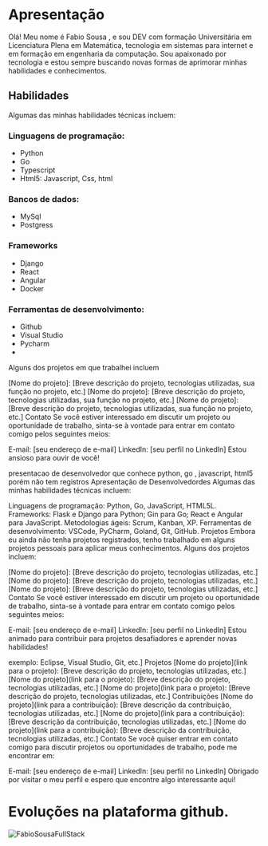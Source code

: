 # Apresentação #
Olá! Meu nome é Fabio Sousa , e sou DEV com formação Universitária em Licenciatura Plena em Matemática,  tecnologia em sistemas para internet e em formação em engenharia da computação.
Sou apaixonado por tecnologia e estou sempre buscando novas formas de aprimorar minhas habilidades e conhecimentos.

## Habilidades ##
Algumas das minhas habilidades técnicas incluem:

### Linguagens de programação: ###
- Python
- Go
- Typescript
- Html5: Javascript, Css, html


### Bancos de dados: ###
- MySql
- Postgress

### Frameworks ###
- Django
- React
- Angular
- Docker

### Ferramentas de desenvolvimento: ###
- Github
- Visual Studio
- Pycharm
-
Alguns dos projetos em que trabalhei incluem

[Nome do projeto]: [Breve descrição do projeto, tecnologias utilizadas, sua função no projeto, etc.]
[Nome do projeto]: [Breve descrição do projeto, tecnologias utilizadas, sua função no projeto, etc.]
[Nome do projeto]: [Breve descrição do projeto, tecnologias utilizadas, sua função no projeto, etc.]
Contato
Se você estiver interessado em discutir um projeto ou oportunidade de trabalho, sinta-se à vontade para entrar em contato comigo pelos seguintes meios:

E-mail: [seu endereço de e-mail]
LinkedIn: [seu perfil no LinkedIn]
Estou ansioso para ouvir de você!



presentacao de desenvolvedor  que conhece python, go , javascript, html5 porém não tem registros
Apresentação de Desenvolvedordes
Algumas das minhas habilidades técnicas incluem:

Linguagens de programação: Python, Go, JavaScript, HTML5L.
Frameworks: Flask e Django para Python; Gin para Go; React e Angular para JavaScript.
Metodologias ágeis: Scrum, Kanban, XP.
Ferramentas de desenvolvimento: VSCode, PyCharm, Goland, Git, GitHub.
Projetos
Embora eu ainda não tenha projetos registrados, tenho trabalhado em alguns projetos pessoais para aplicar meus conhecimentos. Alguns dos projetos incluem:

[Nome do projeto]: [Breve descrição do projeto, tecnologias utilizadas, etc.]
[Nome do projeto]: [Breve descrição do projeto, tecnologias utilizadas, etc.]
[Nome do projeto]: [Breve descrição do projeto, tecnologias utilizadas, etc.]
Contato
Se você estiver interessado em discutir um projeto ou oportunidade de trabalho, sinta-se à vontade para entrar em contato comigo pelos seguintes meios:

E-mail: [seu endereço de e-mail]
LinkedIn: [seu perfil no LinkedIn]
Estou animado para contribuir para projetos desafiadores e aprender novas habilidades!





 exemplo: Eclipse, Visual Studio, Git, etc.]
Projetos
[Nome do projeto](link para o projeto): [Breve descrição do projeto, tecnologias utilizadas, etc.]
[Nome do projeto](link para o projeto): [Breve descrição do projeto, tecnologias utilizadas, etc.]
[Nome do projeto](link para o projeto): [Breve descrição do projeto, tecnologias utilizadas, etc.]
Contribuições
[Nome do projeto](link para a contribuição): [Breve descrição da contribuição, tecnologias utilizadas, etc.]
[Nome do projeto](link para a contribuição): [Breve descrição da contribuição, tecnologias utilizadas, etc.]
[Nome do projeto](link para a contribuição): [Breve descrição da contribuição, tecnologias utilizadas, etc.]
Contato
Se você quiser entrar em contato comigo para discutir projetos ou oportunidades de trabalho, pode me encontrar em:

E-mail: [seu endereço de e-mail]
LinkedIn: [seu perfil no LinkedIn]
Obrigado por visitar o meu perfil e espero que encontre algo interessante aqui!

 

# Evoluções na plataforma github.


![FabioSousaFullStack](https://github-readme-stats.vercel.app/api?username=FabioSousaFullStack&show_icons=true&theme=tokyonight)


<!---
FabioSousaFullStack/FabioSousaFullStack is a ✨ special ✨ repository because its `README.md` (this file) appears on your GitHub profile.
